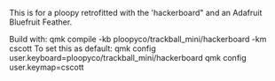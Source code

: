This is for a ploopy retrofitted with the 'hackerboard" and an
Adafruit Bluefruit Feather.

Build with:
 qmk compile -kb ploopyco/trackball_mini/hackerboard -km cscott
To set this as default:
 qmk config user.keyboard=ploopyco/trackball_mini/hackerboard
 qmk config user.keymap=cscott
